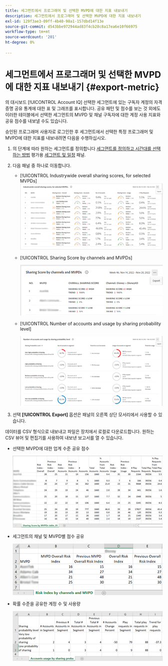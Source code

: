 ```yaml
---
title: 세그먼트에서 프로그래머 및 선택한 MVPD에 대한 지표 내보내기
description: 세그먼트에서 프로그래머 및 선택한 MVPD에 대한 지표 내보내기
exl-id: 129f3ae3-09ff-4b40-98a1-157dbd14f13e
source-git-commit: d543bbe972944ad83f4cb28c8a17ea6e10f66975
workflow-type: tm+mt
source-wordcount: '201'
ht-degree: 0%

---
```


# 세그먼트에서 프로그래머 및 선택한 MVPD에 대한 지표 내보내기 {#export-metric}

의 대시보드 [!UICONTROL Account IQ] 선택한 세그먼트에 있는 구독자 계정의 자격 증명 공유 통계에 대한 표 및 그래프를 표시합니다. 공유 패턴 및 점수를 보는 것 외에도 이러한 테이블에서 선택한 세그먼트의 MVPD 및 채널 구독자에 대한 계정 사용 지표와 공유 점수를 내보낼 수도 있습니다.

승인된 프로그래머 사용자로 로그인한 후 세그먼트에서 선택한 특정 프로그래머 및 MVPD에 대한 지표를 내보내려면 다음을 수행하십시오.

1. 의 단계에 따라 원하는 세그먼트를 정의합니다 [세그먼트를 정의하고 시간대를 선택하는 방법](/help/accountiq/howto-select-segment-timeframe.md) 평가용 [세그먼트 및 일정](/help/accountiq/segments-timeframe.md) 패널.

1. 다음 패널 중 하나로 이동합니다.

   * [!UICONTROL Industrywide overall sharing scores, for selected MVPDs]
     ![](assets/ind-sharpanel-export-option.png)

   * [!UICONTROL Sharing Score by channels and MVPDs]

     ![](assets/sharscorepanel-export-option.png)

   * [!UICONTROL Number of accounts and usage by sharing probability level]

     ![](assets/usage-panel-export-option.png)

1. 선택 **[!UICONTROL Export]** 옵션은 패널의 오른쪽 상단 모서리에서 사용할 수 있습니다.

데이터를 CSV 형식으로 내보내고 파일은 장치에서 로컬로 다운로드합니다. 원하는 CSV 뷰어 및 편집기를 사용하여 내보낸 보고서를 열 수 있습니다.

* 선택한 MVPD에 대한 업계 수준 공유 점수

  ![](assets/export-ind-sharing-score.png)

* 세그먼트의 채널 및 MVPD별 점수 공유

  ![](assets/export-risk-index-by-mvpdchannels.png)

* 확률 수준을 공유한 계정 수 및 사용량

  ![](assets/export-acc-usage.png)
